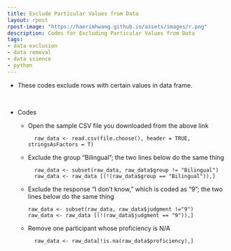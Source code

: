 ```yaml
---
title: Exclude Particular Values from Data
layout: rpost
rpost-image: "https://haerimhwang.github.io/assets/images/r.png"
description: Codes for Excluding Particular Values from Data
tags:
- data exclusion
- data removal
- data science 
- python
---
```


* These codes exclude rows with certain values in data frame.  
<br>

* Codes
    
    * Open the sample CSV file you downloaded from the above link
        
            raw_data <- read.csv(file.choose(), header = TRUE, stringsAsFactors = T)
            
        
          
          
        
    * Exclude the group “Bilingual”; the two lines below do the same thing
        
            raw_data <- subset(raw_data, raw_data$group != "Bilingual")
            raw_data <- raw_data [(!(raw_data$group == "Bilingual")),] 
            
        
          
          
        
    *   Exclude the response “I don’t know,” which is coded as “9”; the two lines below do the same thing
        
            raw_data <- subset(raw_data, raw_data$judgment !="9")
            raw_data <- raw_data [(!(raw_data$judgment == "9")),]
            
        
          
          
        
    * Remove one participant whose proficiency is N/A
        
            raw_data <- raw_data[!is.na(raw_data$proficiency),]
            
        
          
